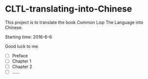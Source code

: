 # CLTL-translating-into-Chinese
This project is to translate the book Common Lisp The Language into Chinese.

Starting time: 2016-6-6

Good luck to me.
-[ ] Preface
-[ ] Chapter 1
-[ ] Chapter 2
-[ ] ......
